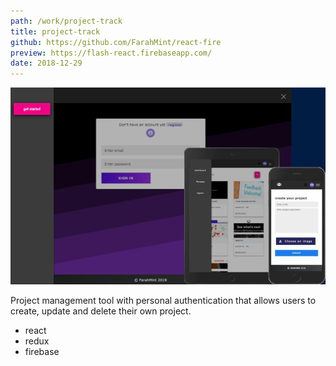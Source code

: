 ```yaml
---
path: /work/project-track
title: project-track
github: https://github.com/FarahMint/react-fire
preview: https://flash-react.firebaseapp.com/
date: 2018-12-29
---
```

 

 ![project-track-screens](../images/project-track-screens.jpg)

<div class="template--grid">
<p>Project management tool with personal authentication that allows users to create, update and delete their own project.</p>

- react
- redux
- firebase
  
</div>




